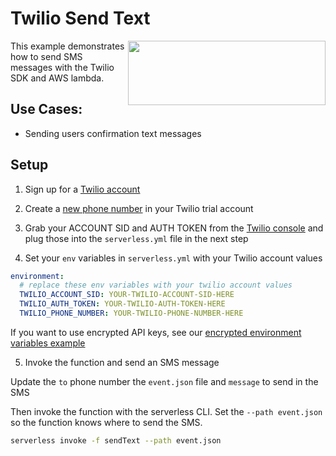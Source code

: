 # Twilio Send Text

<img align="right" width="316" height="103" src="https://s3-us-west-2.amazonaws.com/assets.site.serverless.com/blog/twilio-logo.jpg">
This example demonstrates how to send SMS messages with the Twilio SDK and AWS lambda.

## Use Cases:

* Sending users confirmation text messages

## Setup

1. Sign up for a [Twilio account](http://www.twilio.com)

2. Create a [new phone number](https://www.twilio.com/console/phone-numbers/) in your Twilio trial account

3. Grab your ACCOUNT SID and AUTH TOKEN from the [Twilio console](https://www.twilio.com/console) and plug those into the `serverless.yml` file in the next step

4. Set your `env` variables in `serverless.yml` with your Twilio account values

```yaml
environment:
  # replace these env variables with your twilio account values
  TWILIO_ACCOUNT_SID: YOUR-TWILIO-ACCOUNT-SID-HERE
  TWILIO_AUTH_TOKEN: YOUR-TWILIO-AUTH-TOKEN-HERE
  TWILIO_PHONE_NUMBER: YOUR-TWILIO-PHONE-NUMBER-HERE
```

If you want to use encrypted API keys, see our [encrypted environment variables example](https://github.com/serverless/examples/tree/master/aws-node-env-variables-encrypted-in-a-file)

5. Invoke the function and send an SMS message

Update the `to` phone number the `event.json` file and `message` to send in the SMS

Then invoke the function with the serverless CLI. Set the `--path event.json` so the function knows where to send the SMS.

```bash
serverless invoke -f sendText --path event.json
```

